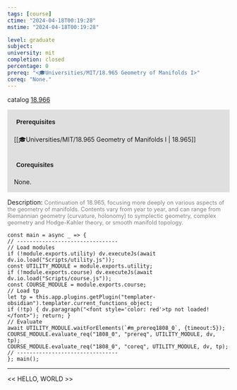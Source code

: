 ```yaml
---
tags: [course]
ctime: "2024-04-18T00:19:28"
mstime: "2024-04-18T00:19:28"

level: graduate
subject: 
university: mit
completion: closed
percentage: 0
prereq: "<🎓Universities/MIT/18.965 Geometry of Manifolds I>"
coreq: "None."
---
```


catalog [18.966](http://student.mit.edu/catalog/m18b.html#18.966)

<span style="display: block; padding: 15px; background-color: rgb(100, 100, 100, 0.2);"><font id="m_prereq1808_0" style="display: block; font-family: Arial, sans-serif; font-weight: bold; padding: 5px">Prerequisites</font><br><span id="prereq1808_0">[[🎓Universities/MIT/18.965 Geometry of Manifolds I | 18.965]]</span></span>
<span style="display: block; padding: 15px; background-color: rgb(100, 100, 100, 0.2);"><font id="m_coreq1808_0" style="display: block; font-family: Arial, sans-serif; font-weight: bold; padding: 5px">Corequisites</font><br><span id="coreq1808_0">None.</span></span>

<font style="">Description:</font>
<font style="color: grey; font-size: 0.8rem;">Continuation of 18.965, focusing more deeply on various aspects of the geometry of manifolds. Contents vary from year to year, and can range from Riemannian geometry (curvature, holonomy) to symplectic geometry, complex geometry and Hodge-Kahler theory, or smooth manifold topology.</font>

```dataviewjs
const main = async _ => {
// --------------------------------
// Load modules
if (!module.exports.utility) dv.executeJs(await dv.io.load("Scripts/utility.js"));
const UTILITY_MODULE = module.exports.utility;
if (!module.exports.course) dv.executeJs(await dv.io.load("Scripts/course.js"));
const COURSE_MODULE = module.exports.course;
// Load tp
let tp = this.app.plugins.getPlugin("templater-obsidian").templater.current_functions_object;
if (!tp) { dv.paragraph("<font style='color: red'>tp not loaded!</font>"); return; }
// Evaluate
await UTILITY_MODULE.waitForElements(`#m_prereq1808_0`, {timeout:5});
COURSE_MODULE.evaluate_req("1808_0", "prereq", UTILITY_MODULE, dv, tp);
COURSE_MODULE.evaluate_req("1808_0", "coreq", UTILITY_MODULE, dv, tp);
// --------------------------------
}; main();
```

---

<< HELLO, WORLD >>
